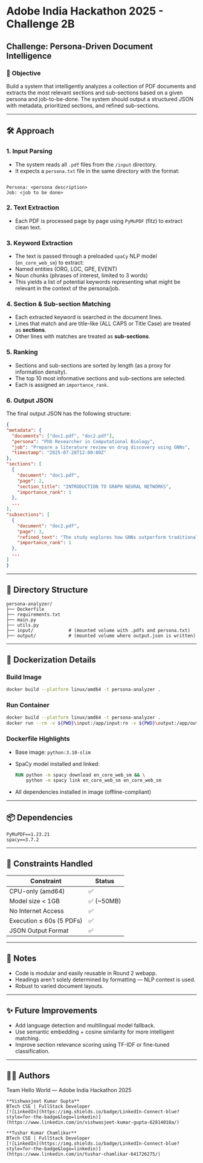 # Adobe India Hackathon 2025 - Challenge 2B

## Challenge: Persona-Driven Document Intelligence

### 🧠 Objective
Build a system that intelligently analyzes a collection of PDF documents and extracts the most relevant sections and sub-sections based on a given persona and job-to-be-done. The system should output a structured JSON with metadata, prioritized sections, and refined sub-sections.

---

## 🛠️ Approach

### 1. **Input Parsing**
- The system reads all `.pdf` files from the `/input` directory.
- It expects a `persona.txt` file in the same directory with the format:
```

Persona: <persona description>
Job: <job to be done>

````

### 2. **Text Extraction**
- Each PDF is processed page by page using `PyMuPDF` (fitz) to extract clean text.

### 3. **Keyword Extraction**
- The text is passed through a preloaded `spaCy` NLP model (`en_core_web_sm`) to extract:
- Named entities (ORG, LOC, GPE, EVENT)
- Noun chunks (phrases of interest, limited to 3 words)
- This yields a list of potential keywords representing what might be relevant in the context of the persona/job.

### 4. **Section & Sub-section Matching**
- Each extracted keyword is searched in the document lines.
- Lines that match and are title-like (ALL CAPS or Title Case) are treated as **sections**.
- Other lines with matches are treated as **sub-sections**.

### 5. **Ranking**
- Sections and sub-sections are sorted by length (as a proxy for information density).
- The top 10 most informative sections and sub-sections are selected.
- Each is assigned an `importance_rank`.

### 6. **Output JSON**
The final output JSON has the following structure:
```json
{
"metadata": {
  "documents": ["doc1.pdf", "doc2.pdf"],
  "persona": "PhD Researcher in Computational Biology",
  "job": "Prepare a literature review on drug discovery using GNNs",
  "timestamp": "2025-07-28T12:00:00Z"
},
"sections": [
  {
    "document": "doc1.pdf",
    "page": 2,
    "section_title": "INTRODUCTION TO GRAPH NEURAL NETWORKS",
    "importance_rank": 1
  },
  ...
],
"subsections": [
  {
    "document": "doc2.pdf",
    "page": 3,
    "refined_text": "The study explores how GNNs outperform traditional methods...",
    "importance_rank": 1
  },
  ...
]
}
````

---

## 📁 Directory Structure

```
persona-analyzer/
├── Dockerfile
├── requirements.txt
├── main.py
├── utils.py
├── input/             # (mounted volume with .pdfs and persona.txt)
├── output/            # (mounted volume where output.json is written)
```

---

## 🐳 Dockerization Details

### Build Image

```bash
docker build --platform linux/amd64 -t persona-analyzer .
```

### Run Container

```bash
docker build --platform linux/amd64 -t persona-analyzer .
docker run --rm -v ${PWD}\input:/app/input:ro -v ${PWD}\output:/app/output --network none persona-analyzer     
```

###  Dockerfile Highlights

* Base image: `python:3.10-slim`
* SpaCy model installed and linked:

  ```dockerfile
  RUN python -m spacy download en_core_web_sm && \
      python -m spacy link en_core_web_sm en_core_web_sm
  ```
* All dependencies installed in image (offline-compliant)

---

## 📦 Dependencies

```
PyMuPDF==1.23.21
spacy==3.7.2
```

---

## 📌 Constraints Handled

| Constraint               | Status     |
| ------------------------ | ---------- |
| CPU-only (amd64)         | ✅          |
| Model size < 1GB         | ✅ (\~50MB) |
| No Internet Access       | ✅          |
| Execution ≤ 60s (5 PDFs) | ✅          |
| JSON Output Format       | ✅          |

---

## 📌 Notes

* Code is modular and easily reusable in Round 2 webapp.
* Headings aren't solely determined by formatting — NLP context is used.
* Robust to varied document layouts.

---

## ✨ Future Improvements

* Add language detection and multilingual model fallback.
* Use semantic embedding + cosine similarity for more intelligent matching.
* Improve section relevance scoring using TF-IDF or fine-tuned classification.

---

## 👨‍💻 Authors

Team Hello World — Adobe India Hackathon 2025

```
**Vishwasjeet Kumar Gupta**  
BTech CSE | FullStack Developer  
[![LinkedIn](https://img.shields.io/badge/LinkedIn-Connect-blue?style=for-the-badge&logo=linkedin)](https://www.linkedin.com/in/vishwasjeet-kumar-gupta-62814018a/)

**Tushar Kumar Chamlikar**  
BTech CSE | FullStack Developer  
[![LinkedIn](https://img.shields.io/badge/LinkedIn-Connect-blue?style=for-the-badge&logo=linkedin)](https://www.linkedin.com/in/tushar-chamlikar-641726275/)
```
